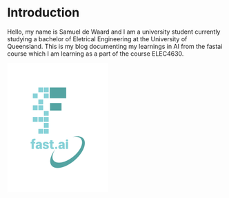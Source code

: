 # Introduction
Hello, my name is Samuel de Waard and I am a university student currently studying a bachelor of Eletrical Engineering at the University of Queensland. This is my blog documenting my learnings in AI from the fastai course which I am learning as a part of the course ELEC4630. 

![Image of fast.ai logo](images/logo.png)
